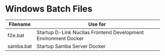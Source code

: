 # Windows Batch Files

Filename | Use for
-|-
f2e.bat | Startup D-Link Nuclias Frontend Development Environment Docker
samba.bat | Startup Samba Server Docker
